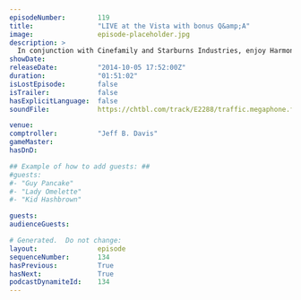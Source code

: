 ```yaml
---
episodeNumber:        119
title:                "LIVE at the Vista with bonus Q&amp;A"
image:                episode-placeholder.jpg
description: >
  In conjunction with Cinefamily and Starburns Industries, enjoy Harmontown, LIVE from the Vista theater with a special Q&A for the HARMONTOWN movie, now at harmontown.com!
showDate:             
releaseDate:          "2014-10-05 17:52:00Z"
duration:             "01:51:02"
isLostEpisode:        false
isTrailer:            false
hasExplicitLanguage:  false
soundFile:            https://chtbl.com/track/E2288/traffic.megaphone.fm/STA9661898465.mp3?updated=1560988312

venue:                
comptroller:          "Jeff B. Davis"
gameMaster:           
hasDnD:               

## Example of how to add guests: ##
#guests:
#- "Guy Pancake"
#- "Lady Omelette"
#- "Kid Hashbrown"

guests:
audienceGuests:

# Generated.  Do not change:
layout:               episode
sequenceNumber:       134
hasPrevious:          True
hasNext:              True
podcastDynamiteId:    134
---
```


<!-- The episode description will be rendered here -->
<!-- Add your content below here -->

